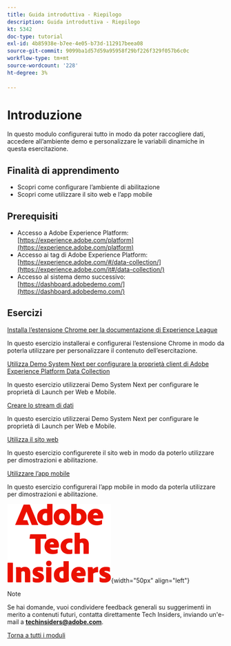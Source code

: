 ```yaml
---
title: Guida introduttiva - Riepilogo
description: Guida introduttiva - Riepilogo
kt: 5342
doc-type: tutorial
exl-id: 4b85938e-b7ee-4e05-b73d-112917beea08
source-git-commit: 9099ba1d57d59a95958f29bf226f329f057b6c0c
workflow-type: tm+mt
source-wordcount: '228'
ht-degree: 3%

---
```


# Introduzione

In questo modulo configurerai tutto in modo da poter raccogliere dati, accedere all’ambiente demo e personalizzare le variabili dinamiche in questa esercitazione.

## Finalità di apprendimento

- Scopri come configurare l’ambiente di abilitazione
- Scopri come utilizzare il sito web e l’app mobile

## Prerequisiti

- Accesso a Adobe Experience Platform: [https://experience.adobe.com/platform](https://experience.adobe.com/platform)
- Accesso ai tag di Adobe Experience Platform: [https://experience.adobe.com/#/data-collection/](https://experience.adobe.com/it#/data-collection/)
- Accesso al sistema demo successivo: [https://dashboard.adobedemo.com/](https://dashboard.adobedemo.com/)

## Esercizi

[Installa l’estensione Chrome per la documentazione di Experience League](./ex1.md)

In questo esercizio installerai e configurerai l’estensione Chrome in modo da poterla utilizzare per personalizzare il contenuto dell’esercitazione.

[Utilizza Demo System Next per configurare la proprietà client di Adobe Experience Platform Data Collection](./ex2.md)

In questo esercizio utilizzerai Demo System Next per configurare le proprietà di Launch per Web e Mobile.

[Creare lo stream di dati](./ex3.md)

In questo esercizio utilizzerai Demo System Next per configurare le proprietà di Launch per Web e Mobile.

[Utilizza il sito web](./ex4.md)

In questo esercizio configurerete il sito web in modo da poterlo utilizzare per dimostrazioni e abilitazione.

[Utilizzare l’app mobile](./ex5.md)

In questo esercizio configurerai l’app mobile in modo da poterla utilizzare per dimostrazioni e abilitazione.

![Informazioni tecniche](./../../../assets/images/techinsiders.png){width="50px" align="left"}

>[!NOTE]
>
>Se hai domande, vuoi condividere feedback generali su suggerimenti in merito a contenuti futuri, contatta direttamente Tech Insiders, inviando un&#39;e-mail a **techinsiders@adobe.com**.

[Torna a tutti i moduli](../../../overview.md)
